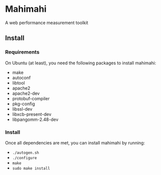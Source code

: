 # Mahimahi

A web performance measurement toolkit

## Install

### Requirements

On Ubuntu (at least), you need the following packages to install mahimahi:
 * make
 * autoconf
 * libtool
 * apache2
 * apache2-dev
 * protobuf-compiler
 * pkg-config
 * libssl-dev
 * libxcb-present-dev
 * libpangomm-2.48-dev

### Install

Once all dependencies are met, you can install mahimahi by running:
 * `./autogen.sh`
 * `./configure`
 * `make`
 * `sudo make install`

